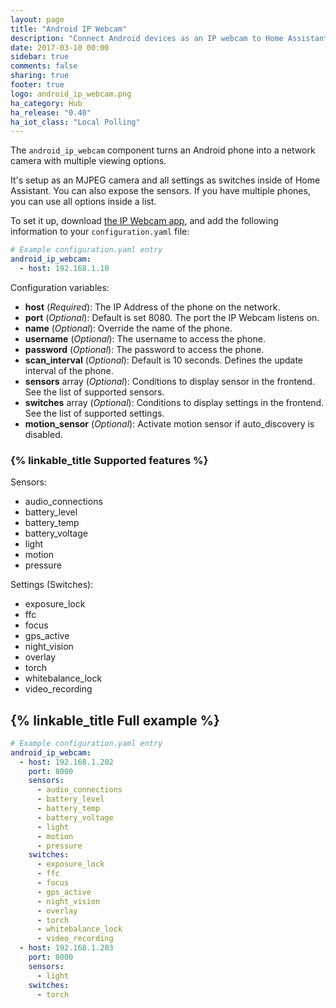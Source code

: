 ```yaml
---
layout: page
title: "Android IP Webcam"
description: "Connect Android devices as an IP webcam to Home Assistant"
date: 2017-03-10 00:00
sidebar: true
comments: false
sharing: true
footer: true
logo: android_ip_webcam.png
ha_category: Hub
ha_release: "0.40"
ha_iot_class: "Local Polling"
---
```


The `android_ip_webcam` component turns an Android phone into a network camera with multiple viewing options.

It's setup as an MJPEG camera and all settings as switches inside of Home Assistant. You can also expose the sensors. If you have multiple phones, you can use all options inside a list.

To set it up, download [the IP Webcam app][app], and add the following information to your `configuration.yaml` file:

```yaml
# Example configuration.yaml entry
android_ip_webcam:
  - host: 192.168.1.10
```

Configuration variables:

- **host** (*Required*): The IP Address of the phone on the network.
- **port** (*Optional*): Default is set 8080. The port the IP Webcam listens on.
- **name** (*Optional*): Override the name of the phone.
- **username** (*Optional*): The username to access the phone.
- **password** (*Optional*): The password to access the phone.
- **scan_interval** (*Optional*): Default is 10 seconds. Defines the update interval of the phone.
- **sensors** array (*Optional*): Conditions to display sensor in the frontend. See the list of supported sensors.
- **switches** array (*Optional*): Conditions to display settings in the frontend. See the list of supported settings.
- **motion_sensor** (*Optional*): Activate motion sensor if auto_discovery is disabled.

### {% linkable_title Supported features %}

Sensors:

- audio_connections
- battery_level
- battery_temp
- battery_voltage
- light
- motion
- pressure

Settings (Switches):

- exposure_lock
- ffc
- focus
- gps_active
- night_vision
- overlay
- torch
- whitebalance_lock
- video_recording

## {% linkable_title Full example %}

```yaml
# Example configuration.yaml entry
android_ip_webcam:
  - host: 192.168.1.202
    port: 8000
    sensors:
      - audio_connections
      - battery_level
      - battery_temp
      - battery_voltage
      - light
      - motion
      - pressure
    switches:
      - exposure_lock
      - ffc
      - focus
      - gps_active
      - night_vision
      - overlay
      - torch
      - whitebalance_lock
      - video_recording
  - host: 192.168.1.203
    port: 8000
    sensors:
      - light
    switches:
      - torch
```

[app]: https://play.google.com/store/apps/details?id=com.pas.webcam
